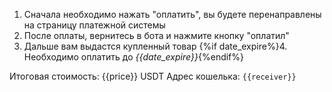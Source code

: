 1. Сначала необходимо нажать "оплатить", вы будете перенаправлены на страницу платежной системы 
2. После оплаты, вернитесь в бота и нажмите кнопку "оплатил" 
3. Дальше вам выдастся купленный товар
{%if date_expire%}4. Необходимо оплатить до *{{date_expire}}*{%endif%}

Итоговая стоимость: {{price}} USDT
Адрес кошелька:
`{{receiver}}`

